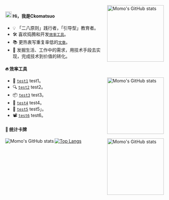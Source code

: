 <img align="right" alt="Momo's GitHub stats" src="http://upyun.luckly-mjw.cn/Assets/github-profile/118.png!/crop/630x600a0a0" height="180px"/>

#### <img src='https://qpluspicture.oss-cn-beijing.aliyuncs.com/6LjjQA/Hi.gif' alt='Hi' width="20"/> Hi，我是Ckomatsuo
- 💡  「二八原则」践行者，「引导型」教育者。
- 🛠  喜欢捣腾和开发[`效率工具`](https://www.google.co.jp/webhp?ei=LJc3WazrDanb0gKE9Lb4Dg&ved=0EKkuCAYoAQ)。
- 📚  更热衷写重复率低的[`文章`](https://www.google.co.jp/webhp?ei=LJc3WazrDanb0gKE9Lb4Dg&ved=0EKkuCAYoAQ)。
- 🔭  发掘生活、工作中的需求，用技术手段去实现，完成技术到价值的转化。

#### 🔥 效率工具

<img align="right" alt="Momo's GitHub stats" src="http://upyun.luckly-mjw.cn/Assets/github-profile/119.png!/crop/630x600a0a30" height="180px"/>

- 🎥️  [`test1`](test1) test1。
- 🔍  [`test2`](test2) test2。
- 📦  [`test3`](test3) test3。
- 📂  [`test4`](test4) test4。
- 🔧  [`test5`](test5) test5」。
- 📽  [`test6`](test6) test6。

#### 🔰 统计卡牌

<img align="left" alt="Momo's GitHub stats" src="https://github-readme-stats.vercel.app/api?username=Ckomatsuo&show_icons=true&hide_border=true&cache_seconds=1900&theme=vue-dark"/>

<img align="right" alt="Momo's GitHub stats" src="http://upyun.luckly-mjw.cn/Assets/github-profile/120.png" height="180px"/>

[![Top Langs](https://github-readme-stats.vercel.app/api/top-langs/?username=Ckomatsuo&theme=gruvbox)](https://github.com/anuraghazra/github-readme-stats)  
    
